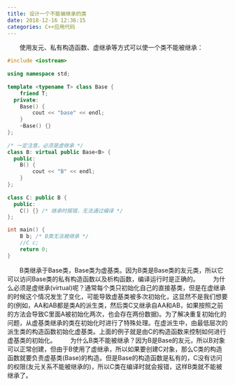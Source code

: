 ```yaml
---
title: 设计一个不能被继承的类
date: 2018-12-16 12:36:15
categories: C++应用代码
---
```

&emsp;&emsp;使用友元、私有构造函数、虚继承等方式可以使一个类不能被继承：

``` cpp
#include <iostream>
​
using namespace std;
​
template <typename T> class Base {
    friend T;
  private:
    Base() {
        cout << "base" << endl;
    }
    ~Base() {}
};
​
/* 一定注意，必须是虚继承 */
class B: virtual public Base<B> {
  public:
    B() {
        cout << "B" << endl;
    }
};
​
class C: public B {
  public:
    C() {} /* 继承时报错，无法通过编译 */
};

int main() {
    B b; /* B类无法被继承 */
    //C c;
    return 0;
}
```

&emsp;&emsp;B类继承于Base类，Base类为虚基类。因为B类是Base类的友元类，所以它可以访问Base类的私有构造函数以及析构函数，编译运行时是正确的。
&emsp;&emsp;为什么必须是虚继承(virtual)呢？通常每个类只初始化自己的直接基类，但是在虚继承的时候这个情况发生了变化，可能导致虚基类被多次初始化，这显然不是我们想要的(例如，AA和AB都是类A的派生类，然后类C又继承自AA和AB，如果按照之前的方法会导致C里面A被初始化两次，也会存在两份数据)。为了解决重复初始化的问题，从虚基类继承的类在初始化时进行了特殊处理。在虚派生中，由最低层次的派生类的构造函数初始化虚基类。上面的例子就是由C的构造函数来控制如何进行虚基类的初始化。
&emsp;&emsp;为什么B类不能被继承？因为B是Base的友元，所以B对象可以正常创建，但由于B使用了虚继承，所以如果要创建C对象，那么C类的构造函数就要负责虚基类(Base)的构造。但是Base的构造函数是私有的，C没有访问的权限(友元关系不能被继承的)，所以C类在编译时就会报错，这样B类就不能被继承了。